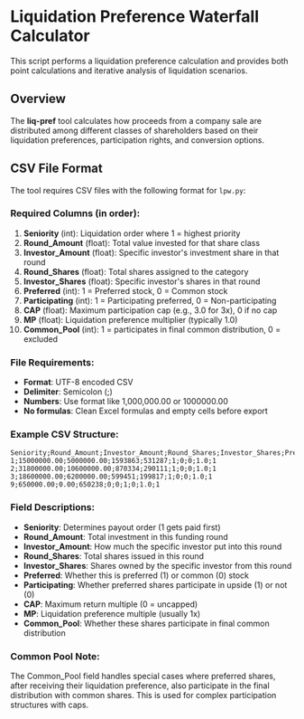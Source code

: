 # Liquidation Preference Waterfall Calculator

This script performs a liquidation preference calculation and provides both point calculations and iterative analysis of liquidation scenarios.

## Overview

The **liq-pref** tool calculates how proceeds from a company sale are distributed among different classes of shareholders based on their liquidation preferences, participation rights, and conversion options.

## CSV File Format

The tool requires CSV files with the following format for `lpw.py`:

### Required Columns (in order):

1. **Seniority** (int): Liquidation order where 1 = highest priority
2. **Round_Amount** (float): Total value invested for that share class
3. **Investor_Amount** (float): Specific investor's investment share in that round
4. **Round_Shares** (float): Total shares assigned to the category
5. **Investor_Shares** (float): Specific investor's shares in that round
6. **Preferred** (int): 1 = Preferred stock, 0 = Common stock
7. **Participating** (int): 1 = Participating preferred, 0 = Non-participating
8. **CAP** (float): Maximum participation cap (e.g., 3.0 for 3x), 0 if no cap
9. **MP** (float): Liquidation preference multiplier (typically 1.0)
10. **Common_Pool** (int): 1 = participates in final common distribution, 0 = excluded

### File Requirements:

- **Format**: UTF-8 encoded CSV
- **Delimiter**: Semicolon (;)
- **Numbers**: Use format like 1,000,000.00 or 1000000.00
- **No formulas**: Clean Excel formulas and empty cells before export

### Example CSV Structure:

```
Seniority;Round_Amount;Investor_Amount;Round_Shares;Investor_Shares;Preferred;Participating;CAP;MP;Common_Pool
1;15000000.00;5000000.00;1593863;531287;1;0;0;1.0;1
2;31800000.00;10600000.00;870334;290111;1;0;0;1.0;1
3;18600000.00;6200000.00;599451;199817;1;0;0;1.0;1
9;650000.00;0.00;650238;0;0;1;0;1.0;1
```

### Field Descriptions:

- **Seniority**: Determines payout order (1 gets paid first)
- **Round_Amount**: Total investment in this funding round
- **Investor_Amount**: How much the specific investor put into this round
- **Round_Shares**: Total shares issued in this round
- **Investor_Shares**: Shares owned by the specific investor from this round
- **Preferred**: Whether this is preferred (1) or common (0) stock
- **Participating**: Whether preferred shares participate in upside (1) or not (0)
- **CAP**: Maximum return multiple (0 = uncapped)
- **MP**: Liquidation preference multiple (usually 1x)
- **Common_Pool**: Whether these shares participate in final common distribution

### Common Pool Note:

The Common_Pool field handles special cases where preferred shares, after receiving their liquidation preference, also participate in the final distribution with common shares. This is used for complex participation structures with caps.

